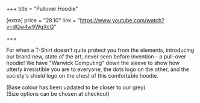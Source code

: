 +++
title = "Pullover Hoodie"

[extra]
price = "28.10"
link = "https://www.youtube.com/watch?v=dQw4w9WgXcQ"

+++

For when a T-Shirt doesn't quite protect you from the elements, introducing our brand new, state of the art, never seen before invention - a pull-over hoodie! We have "Warwick Computing" down the sleeve to show how utterly irresistible you are to everyone, the dots logo on the other, and the society's shield logo on the chest of this comfortable hoodie.

(Base colour has been updated to be closer to our grey)  
(Size options can be chosen at checkout)